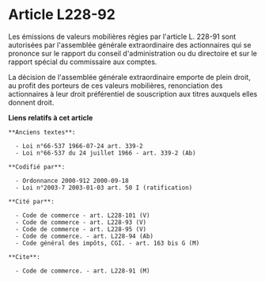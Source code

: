 # Article L228-92

Les émissions de valeurs mobilières régies par l'article L. 228-91 sont autorisées par l'assemblée générale extraordinaire
des actionnaires qui se prononce sur le rapport du conseil d'administration ou du directoire et sur le rapport spécial du
commissaire aux comptes.

La décision de l'assemblée générale extraordinaire emporte de plein droit, au profit des porteurs de ces valeurs mobilières,
renonciation des actionnaires à leur droit préférentiel de souscription aux titres auxquels elles donnent droit.

**Liens relatifs à cet article**

	**Anciens textes**:

	  - Loi n°66-537 1966-07-24 art. 339-2
	  - Loi n°66-537 du 24 juillet 1966 - art. 339-2 (Ab)

	**Codifié par**:

	  - Ordonnance 2000-912 2000-09-18
	  - Loi n°2003-7 2003-01-03 art. 50 I (ratification)

	**Cité par**:

	  - Code de commerce - art. L228-101 (V)
	  - Code de commerce - art. L228-93 (V)
	  - Code de commerce - art. L228-95 (V)
	  - Code de commerce. - art. L228-94 (Ab)
	  - Code général des impôts, CGI. - art. 163 bis G (M)

	**Cite**:

	  - Code de commerce. - art. L228-91 (M)
